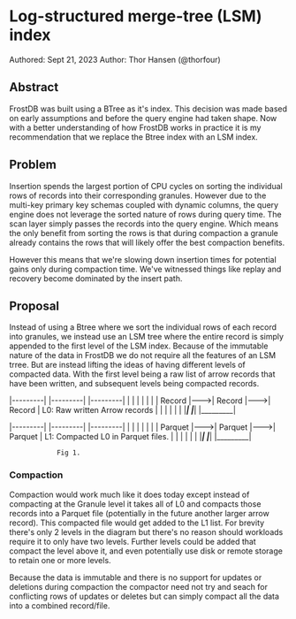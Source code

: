 # Log-structured merge-tree (LSM) index

Authored: Sept 21, 2023
Author: Thor Hansen (@thorfour)

## Abstract

FrostDB was built using a BTree as it's index. This decision was made based on early assumptions and before the query engine
had taken shape. Now with a better understanding of how FrostDB works in practice it is my recommendation that we replace the Btree index with
an LSM index.

## Problem

Insertion spends the largest portion of CPU cycles on sorting the individual rows of records into their corresponding granules. However due to the multi-key primary key 
schemas coupled with dynamic columns, the query engine does not leverage the sorted nature of rows during query time. The scan layer simply passes the records into the query engine.
Which means the only benefit from sorting the rows is that during compaction a granule already contains the rows that will likely offer the best compaction benefits.

However this means that we're slowing down insertion times for potential gains only during compaction time. We've witnessed things like replay and recovery become dominated by the 
insert path.

## Proposal

Instead of using a Btree where we sort the individual rows of each record into granules, we instead use an LSM tree where the entire record is simply appended to the first level
of the LSM index. Because of the immutable nature of the data in FrostDB we do not require all the features of an LSM trree. But are instead lifting the ideas of having different
levels of compacted data. With the first level being a raw list of arrow records that have been written, and subsequent levels being compacted records.


|---------|    |---------|    |---------|
|         |    |         |    |         |
|  Record |--->|  Record |--->|  Record |   L0: Raw written Arrow records
|         |    |         |    |         |
|_________|    |_________|    |_________|

|---------|    |---------|    |---------|
|         |    |         |    |         |
| Parquet |--->| Parquet |--->| Parquet |   L1: Compacted L0 in Parquet files.
|         |    |         |    |         |
|_________|    |_________|    |_________|

                Fig 1.


### Compaction

Compaction would work much like it does today except instead of compacting at the Granule level it takes all of L0 and compacts those records into a Parquet file (potentially in the future another larger arrow record).
This compacted file would get added to the L1 list. For brevity there's only 2 levels in the diagram but there's no reason should workloads require it to only have two levels. Further levels could be added
that compact the level above it, and even potentially use disk or remote storage to retain one or more levels.

Because the data is immutable and there is no support for updates or deletions during compaction the compactor need not try and seach for conflicting rows of updates or deletes but
can simply compact all the data into a combined record/file.
